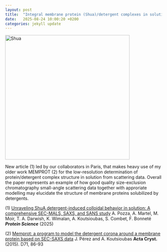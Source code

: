 ```yaml
---
layout: post
title:  "Integral membrane protein (Shua)/detergent complexes in solution (article)."
date:   2025-08-24 10:00:20 +0200
categories: jekyll update
---
```



<img src="{{site.baseurl}}/assets/Shua_dDm.jpg" alt="Shua" width="400"/>

New article (1) led by our collaborators in Paris, that makes heavy use of my older work MEMPROT (2) for the low-resolution determination of protein/detergent complex structure in solution from scattering data. Overall the paper represents an example of how good quality size-exclusion chromatography small-angle scattering data together with approriate modelling may elucidate the structure of membrane proteins solubilized by detergents.


(1) [Unraveling ShuA detergent-induced colloidal behavior in solution: A comprehensive SEC-MALS, SAXS, and SANS study](https://doi.org/10.1002/pro.70258) A. Pozza, A. Martel, M. Moir, T. A. Darwish, K. Wimalan, A. Koutsioubas, S. Combet, F. Bonneté ***Protein Science*** (2025)

(2) [Memprot: a program to model the detergent corona around a membrane protein based on SEC-SAXS data](http://scripts.iucr.org/cgi-bin/paper?ba5222) J. Pérez and A. Koutsioubas **Acta Cryst.** (2015). D71, 86-93

